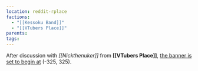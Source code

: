 ```yaml
---
location: reddit-rplace
factions:
  - "[[Kessoku Band]]"
  - "[[VTubers Place]]"
parents: 
tags: 
---
```

After discussion with *[[Nickthenuker]]* from **[[VTubers Place]]**, [the banner is set to begin at](https://discord.com/channels/1093664259273130084/1131230952119615600/1131574138528596018) (-325, 325).
